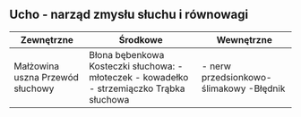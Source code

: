 ## Ucho - narząd zmysłu słuchu i równowagi
| Zewnętrzne | Środkowe | Wewnętrzne |
|--|--|--|
| Małżowina uszna Przewód słuchowy |  Błona bębenkowa Kosteczki słuchowa: - młoteczek - kowadełko  - strzemiączko Trąbka słuchowa|- nerw przedsionkowo-ślimakowy -Błędnik|